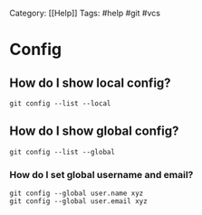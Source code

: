 Category: [[Help]]
Tags: #help #git #vcs
# Config

## How do I show local config?

```
git config --list --local
```

## How do I show global config?

```
git config --list --global
```

### How do I set global username and email?

```
git config --global user.name xyz
git config --global user.email xyz
```